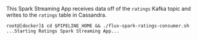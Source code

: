This Spark Streaming App receives data off of the `ratings` Kafka topic and writes to the `ratings` table in Cassandra. 
```
root@[docker]$ cd $PIPELINE_HOME && ./flux-spark-ratings-consumer.sh
...Starting Ratings Spark Streaming App...
```
